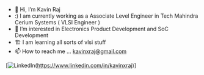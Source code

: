 - 👋 Hi, I’m Kavin Raj
- :) I am currently working as a Associate Level Engineer in Tech Mahindra Cerium Systems ( VLSI Engineer )
- 👀 I’m interested in Electronics Product Development and SoC Development
- 🏗 I am learning all sorts of vlsi stuff
- 📫 How to reach me ... <kavinxraj@gmail.com>

[![LinkedIn](.resources/Linkedin-Blue.png)(https://www.linkedin.com/in/kavinxraj)]
